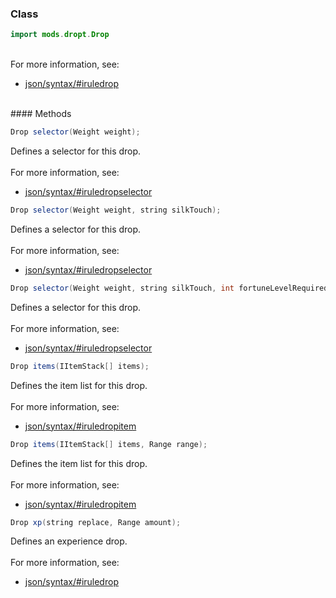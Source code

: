 
### Class

```java
import mods.dropt.Drop
```

<div class="zen-description zen-class-description">
<br/>For more information, see:
<ul><li><a href="json/syntax/#iruledrop">json/syntax/#iruledrop</a></li></ul><br/>

</div>
#### Methods

```java
Drop selector(Weight weight);
```
<div class="zen-description zen-method-description">
Defines a selector for this drop.<br/>
<br/>For more information, see:
<ul><li><a href="json/syntax/#iruledropselector">json/syntax/#iruledropselector</a></li></ul></div>

```java
Drop selector(Weight weight, string silkTouch);
```
<div class="zen-description zen-method-description">
Defines a selector for this drop.<br/>
<br/>For more information, see:
<ul><li><a href="json/syntax/#iruledropselector">json/syntax/#iruledropselector</a></li></ul></div>

```java
Drop selector(Weight weight, string silkTouch, int fortuneLevelRequired);
```
<div class="zen-description zen-method-description">
Defines a selector for this drop.<br/>
<br/>For more information, see:
<ul><li><a href="json/syntax/#iruledropselector">json/syntax/#iruledropselector</a></li></ul></div>

```java
Drop items(IItemStack[] items);
```
<div class="zen-description zen-method-description">
Defines the item list for this drop.<br/>
<br/>For more information, see:
<ul><li><a href="json/syntax/#iruledropitem">json/syntax/#iruledropitem</a></li></ul></div>

```java
Drop items(IItemStack[] items, Range range);
```
<div class="zen-description zen-method-description">
Defines the item list for this drop.<br/>
<br/>For more information, see:
<ul><li><a href="json/syntax/#iruledropitem">json/syntax/#iruledropitem</a></li></ul></div>

```java
Drop xp(string replace, Range amount);
```
<div class="zen-description zen-method-description">
Defines an experience drop.<br/>
<br/>For more information, see:
<ul><li><a href="json/syntax/#iruledrop">json/syntax/#iruledrop</a></li></ul></div>
